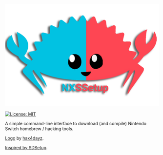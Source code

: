 ![NXSSetup Logo](https://raw.githubusercontent.com/oojmed/NXSSetup/master/images/logo/logo_text.png)

[![License: MIT](https://img.shields.io/badge/License-MIT-blue.svg)](https://choosealicense.com/licenses/mit/l)

A simple command-line interface to download (and compile) Nintendo Switch homebrew / hacking tools.

[Logo](https://github.com/oojmed/NXSSetup/blob/master/images/logo) by [hax4dayz](https://github.com/hax4dazy).

[Inspired by SDSetup](https://github.com/noahc3/SDSetup).